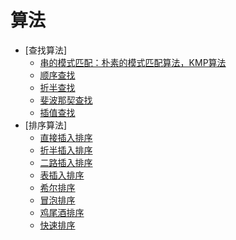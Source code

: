 # 算法
- [查找算法]
    - [串的模式匹配：朴素的模式匹配算法，KMP算法](string_kmp.md)
    - [顺序查找](1-顺序查找.md)
    - [折半查找](2-折半查找.md)
    - [斐波那契查找](3-斐波那契查找.md)
    - [插值查找](4-插值查找.md)
- [排序算法]
    - [直接插入排序](5-直接插入排序.md)
    - [折半插入排序](6-折半插入排序.md)
    - [二路插入排序](7-二路插入排序.md)
    - [表插入排序](8-表插入排序.md)
    - [希尔排序](9-希尔排序.md)
    - [冒泡排序](10-冒泡排序.md)
    - [鸡尾酒排序](11-鸡尾酒排序.md)
    - [快速排序](12-快速排序.md)